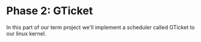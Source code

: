 # Phase 2: GTicket 

In this part of our term project we'll implement a scheduler called GTicket to our linux kernel.

